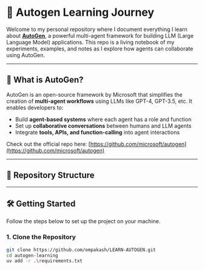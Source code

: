# 🤖 Autogen Learning Journey

Welcome to my personal repository where I document everything I learn about [**AutoGen**](https://github.com/microsoft/autogen), a powerful multi-agent framework for building LLM (Large Language Model) applications. This repo is a living notebook of my experiments, examples, and notes as I explore how agents can collaborate using AutoGen.

---

## 🚀 What is AutoGen?

AutoGen is an open-source framework by Microsoft that simplifies the creation of **multi-agent workflows** using LLMs like GPT-4, GPT-3.5, etc. It enables developers to:

- Build **agent-based systems** where each agent has a role and function
- Set up **collaborative conversations** between humans and LLM agents
- Integrate **tools, APIs, and function-calling** into agent interactions

Check out the official repo here: [https://github.com/microsoft/autogen](https://github.com/microsoft/autogen)

---

## 📁 Repository Structure


---

## 🛠️ Getting Started

Follow the steps below to set up the project on your machine.

### 1. Clone the Repository

```bash
git clone https://github.com/ompakash/LEARN-AUTOGEN.git
cd autogen-learning
uv add -r .\requirements.txt
